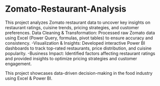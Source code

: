 # Zomato-Restaurant-Analysis
This project analyzes Zomato restaurant data to uncover key insights on restaurant ratings, cuisine trends, pricing strategies, and customer preferences.
Data Cleaning & Transformation:
Processed raw Zomato data using Excel (Power Query, formulas, pivot tables) to ensure accuracy and consistency.
-Visualization & Insights:
Developed interactive Power BI dashboards to track top-rated restaurants, price distribution, and cuisine popularity.
-Business Impact: Identified factors affecting restaurant ratings and provided insights to optimize pricing strategies and customer engagement.

This project showcases data-driven decision-making in the food industry using Excel & Power BI. 
